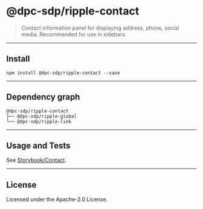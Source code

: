 # @dpc-sdp/ripple-contact

> Contact information panel for displaying address, phone, social media.
Recommended for use in sidebars.

--------------------------------------------------------------------------------

## Install

```shell
npm install @dpc-sdp/ripple-contact --save
```

--------------------------------------------------------------------------------

## Dependency graph

```shell
@dpc-sdp/ripple-contact
├── @dpc-sdp/ripple-global
└── @dpc-sdp/ripple-link
```

--------------------------------------------------------------------------------

## Usage and Tests

See [Storybook/Contact](https://ripple.sdp.vic.gov.au/?selectedKind=Molecules/Contact&selectedStory=Contact).

--------------------------------------------------------------------------------

## License

Licensed under the Apache-2.0 License.
